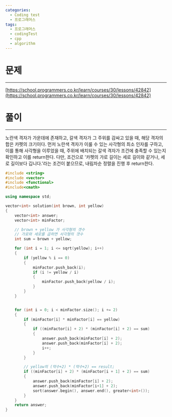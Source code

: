 ```yaml
---
categories:
  - Coding test
  - 프로그래머스
tags:
  - 프로그래머스
  - codingTest
  - cpp
  - algorithm
---
```

# 문제
___

[https://school.programmers.co.kr/learn/courses/30/lessons/42842](https://school.programmers.co.kr/learn/courses/30/lessons/42842)

# 풀이
___

노란색 격자가 가운데에 존재하고, 갈색 격자가 그 주위를 감싸고 있을 때, 해당 격자의 합은 카펫의 크기이다. 먼저 노란색 격자가 이룰 수 있는 사각형의 최소 인자를 구하고, 이를 통해 사각형을 이루었을 때, 주위에 배치되는 갈색 격자가 조건에 충족할 수 있는지 확인하고 이를 return한다. 다만, 조건으로 '카펫의 가로 길이는 세로 길이와 같거나, 세로 길이보다 깁니다.'라는 조건이 붙으므로, 내림차순 정렬을 진행 후 return한다.


```c++
#include <string>
#include <vector>
#include <functional>
#include<cmath>

using namespace std;

vector<int> solution(int brown, int yellow)
{
    vector<int> answer;
    vector<int> minFactor;

    // brown + yellow 가 사각형의 갯수
    // 가로와 세로를 곱하면 사각형의 갯수
    int sum = brown + yellow;

    for (int i = 1; i <= sqrt(yellow); i++)
    {
        if (yellow % i == 0)
        {
            minFactor.push_back(i);
            if (i != yellow / i)
            {
                minFactor.push_back(yellow / i);
            }
        }
    }


    for (int i = 0; i < minFactor.size(); i += 2)
    {
        if (minFactor[i] * minFactor[i] == yellow)
        {
            if ((minFactor[i] + 2) * (minFactor[i] + 2) == sum)
            {
                answer.push_back(minFactor[i] + 2);
                answer.push_back(minFactor[i] + 2);
                i++;
            }
        }

        // yellow의 (약수+2) * (약수+2) == result;
        if ((minFactor[i] + 2) * (minFactor[i + 1] + 2) == sum)
        {
            answer.push_back(minFactor[i] + 2);
            answer.push_back(minFactor[i+1] + 2);
            sort(answer.begin(), answer.end(), greater<int>());
        }
    }
    return answer;
}

```